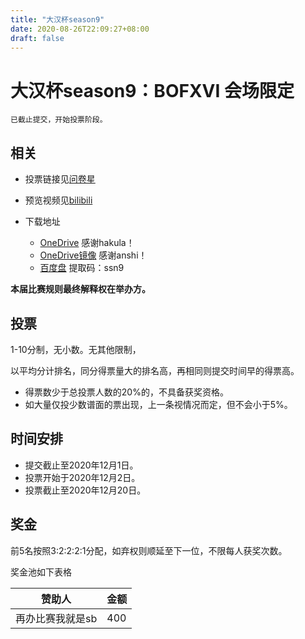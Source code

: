 ```yaml
---
title: "大汉杯season9"
date: 2020-08-26T22:09:27+08:00
draft: false
---
```


# 大汉杯season9：BOFXVI 会场限定
    已截止提交，开始投票阶段。

<!--more-->
## 相关
- 投票链接见[问卷星](https://tp.wjx.top/jq/99502219.aspx)

- 预览视频见[bilibili](https://www.bilibili.com/video/BV19541137CJ/)

- 下载地址
    - [OneDrive](https://cosmiccat-my.sharepoint.com/personal/hakula_cosmiccat_net/_layouts/15/onedrive.aspx?id=%2Fpersonal%2Fhakula%5Fcosmiccat%5Fnet%2FDocuments%2FBMS%2F%E5%A4%A7%E6%B1%89%E6%9D%AF%2Fseason9) 感谢hakula！
    - [OneDrive镜像](https://bms.cosmiccat.top/bms/%E5%A4%A7%E6%B1%89%E6%9D%AF/season9/) 感谢anshi！
    - [百度盘](https://pan.baidu.com/s/1juWQGKhLJjoQnRjR9pgc2g) 提取码：ssn9

**本届比赛规则最终解释权在举办方。**

## 投票

1-10分制，无小数。无其他限制，

以平均分计排名，同分得票量大的排名高，再相同则提交时间早的得票高。
- 得票数少于总投票人数的20%的，不具备获奖资格。
- 如大量仅投少数谱面的票出现，上一条视情况而定，但不会小于5%。

## 时间安排
- 提交截止至2020年12月1日。
- 投票开始于2020年12月2日。
- 投票截止至2020年12月20日。

## 奖金

前5名按照3:2:2:2:1分配，如弃权则顺延至下一位，不限每人获奖次数。

奖金池如下表格

赞助人 | 金额
--- | ---
再办比赛我就是sb | 400